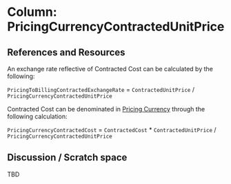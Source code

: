 # Column: PricingCurrencyContractedUnitPrice

## References and Resources

An exchange rate reflective of Contracted Cost can be calculated by the following:

`PricingToBillingContractedExchangeRate` = `ContractedUnitPrice` / `PricingCurrencyContractedUnitPrice`

Contracted Cost can be denominated in [Pricing Currency](#pricingcurrency) through the following calculation:

`PricingCurrencyContractedCost` = `ContractedCost` * `ContractedUnitPrice` / `PricingCurrencyContractedUnitPrice`

## Discussion / Scratch space

TBD
